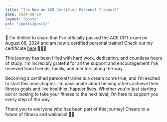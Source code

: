 ```yaml
---
title: "I'm Now an ACE Certified Personal Trainer!"
date: 2024-08-10
layout: "posts"
url: "/posts/post1/"
---
```


🎉 I’m thrilled to share that I’ve officially passed the ACE CPT exam on August 08, 2024 and am now a certified personal trainer! Check out my certificate [here](https://credentials.acefitness.org/b6c1d419-6303-429b-be98-85151c8935f5#gs.cunybr)!🏋️‍♂️💪

This journey has been filled with hard work, dedication, and countless hours of study. I’m incredibly grateful for all the support and encouragement I’ve received from friends, family, and mentors along the way.

Becoming a certified personal trainer is a dream come true, and I’m excited to start this new chapter. I’m passionate about helping others achieve their fitness goals and live healthier, happier lives. Whether you're just starting out or looking to take your fitness to the next level, I’m here to support you every step of the way.

Thank you to everyone who has been part of this journey! Cheers to a future of fitness and wellness! 🙌✨